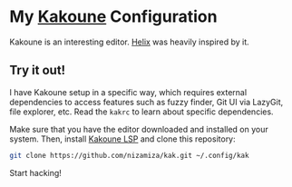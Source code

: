 # My [Kakoune](https://kakoune.org) Configuration

Kakoune is an interesting editor. [Helix](https://helix-editor.com) was heavily inspired by it.

## Try it out!

I have Kakoune setup in a specific way, which requires external dependencies to access features such as
fuzzy finder, Git UI via LazyGit, file explorer, etc. Read the `kakrc` to learn about specific dependencies.

Make sure that you have the editor downloaded and installed on your system. Then, install
[Kakoune LSP](https://github.com/kakoune-lsp/kakoune-lsp) and clone this repository:

```sh
git clone https://github.com/nizamiza/kak.git ~/.config/kak
```

Start hacking!
